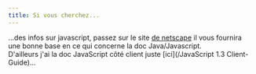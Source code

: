 ```yaml
---
title: Si vous cherchez...
---
```


...des infos sur javascript, passez sur le site [de
netscape](http://developer.netscape.com/) il vous fournira une bonne base en
ce qui concerne la doc Java/Javascript.  
D'ailleurs j'ai la doc JavaScript côté client juste [ici](/JavaScript 1.3
Client-Guide)...

